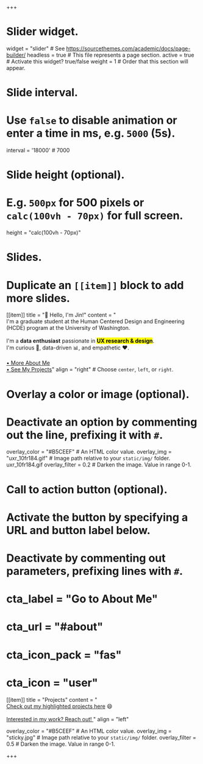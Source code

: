 +++
# Slider widget.
widget = "slider"  # See https://sourcethemes.com/academic/docs/page-builder/
headless = true  # This file represents a page section.
active = true  # Activate this widget? true/false
weight = 1  # Order that this section will appear.

# Slide interval.
# Use `false` to disable animation or enter a time in ms, e.g. `5000` (5s).
interval = '18000'  # 7000

# Slide height (optional).
# E.g. `500px` for 500 pixels or `calc(100vh - 70px)` for full screen.
height = "calc(100vh - 70px)"

# Slides.
# Duplicate an `[[item]]` block to add more slides.
[[item]]
  title = "👋 Hello, I'm Jin!"
  content = "<br>I'm a graduate student at the Human Centered Design and Engineering (HCDE) program at the University of Washington.<br><br>I'm a **data enthusiast** passionate in <mark>**UX research & design**</mark>. <br>I'm curious 🧐, data-driven 📊, and empathetic ❤️. <br><br><u>[• More About Me](#about)</u><br><u>[• See My Projects](#projects)</u>"
  align = "right"  # Choose `center`, `left`, or `right`.

  # Overlay a color or image (optional).
  #   Deactivate an option by commenting out the line, prefixing it with `#`.
  overlay_color = "#B5CEEF"  # An HTML color value.
  overlay_img = "uxr_10fr184.gif"  # Image path relative to your `static/img/` folder.  uxr_10fr184.gif
  overlay_filter = 0.2  # Darken the image. Value in range 0-1.

  # Call to action button (optional).
  #   Activate the button by specifying a URL and button label below.
  #   Deactivate by commenting out parameters, prefixing lines with `#`.
  # cta_label = "Go to About Me"
  # cta_url = "#about"
  # cta_icon_pack = "fas"
  # cta_icon = "user"

[[item]]
  title = "Projects"
  content = "<br><a href='#projects'> Check out my highlighted projects here</a> :smile: <br><br> <a href='#contact'> Interested in my work? Reach out! </a> "
  align = "left"

  overlay_color = "#B5CEEF"  # An HTML color value.
  overlay_img = "sticky.jpg"  # Image path relative to your `static/img/` folder.
  overlay_filter = 0.5  # Darken the image. Value in range 0-1.


+++

<!-- [[item]]
  title = "Right"
  content = "I am right aligned :smile:"
  align = "right"

  overlay_color = "#333"  # An HTML color value.
  overlay_img = ""  # Image path relative to your `static/img/` folder.
  overlay_filter = 0.5  # Darken the image. Value in range 0-1. -->
